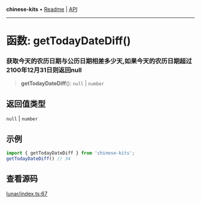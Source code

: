 **chinese-kits** • [Readme](../README.md) \| [API](../globals.md)

***

# 函数: getTodayDateDiff()

### 获取今天的农历日期与公历日期相差多少天,如果今天的农历日期超过2100年12月31日则返回null

<a id="undefined" name="undefined"></a>

> **getTodayDateDiff**(): `null` \| `number`

## 返回值类型

`null` \| `number`

## 示例

```ts
import { getTodayDateDiff } from 'chinese-kits';
getTodayDateDiff() // 34
```

## 查看源码

[lunar/index.ts:67](https://github.com/hacxy/chinese-kits/blob/29909c4ad8eb6617724f792e718a234cb4c5c5b7/src/lunar/index.ts#L67)
